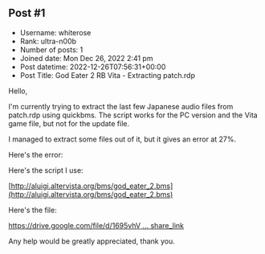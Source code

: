 ## Post #1
- Username: whiterose
- Rank: ultra-n00b
- Number of posts: 1
- Joined date: Mon Dec 26, 2022 2:41 pm
- Post datetime: 2022-12-26T07:56:31+00:00
- Post Title: God Eater 2 RB Vita - Extracting patch.rdp

Hello,

I'm currently trying to extract the last few Japanese audio files from patch.rdp using quickbms. The script works for the PC version and the Vita game file, but not for the update file.

I managed to extract some files out of it, but it gives an error at 27%.

Here's the error:



Here's the script I use:

[http://aluigi.altervista.org/bms/god_eater_2.bms](http://aluigi.altervista.org/bms/god_eater_2.bms)

Here's the file:

[https://drive.google.com/file/d/1695vhV ... share_link](https://drive.google.com/file/d/1695vhV5XBXcmVVR_p7M5KC4IdL3J8ixN/view?usp=share_link)

Any help would be greatly appreciated, thank you.
